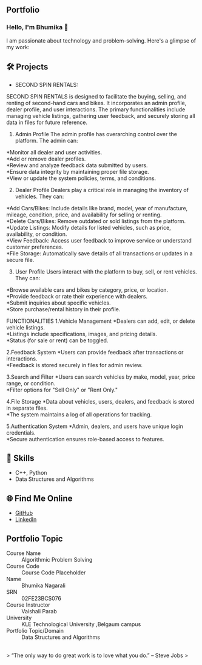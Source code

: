 ## Portfolio

### Hello, I'm Bhumika 👋

I am passionate about technology and problem-solving. Here's a glimpse of my work:

## 🛠️ Projects
- SECOND SPIN RENTALS:  

 SECOND SPIN RENTALS is designed to facilitate the buying, selling, and renting of second-hand cars and bikes. It incorporates an admin profile, dealer profile, and user interactions. The primary functionalities include managing vehicle listings, gathering user feedback, and securely storing all data in files for future reference.

 1. Admin Profile
The admin profile has overarching control over the platform. The admin can:

*Monitor all dealer and user activities.  
*Add or remove dealer profiles.  
*Review and analyze feedback data submitted by users.  
*Ensure data integrity by maintaining proper file storage.  
*View or update the system policies, terms, and conditions.  

2. Dealer Profile
Dealers play a critical role in managing the inventory of vehicles. They can:

*Add Cars/Bikes: Include details like brand, model, year of manufacture, mileage, condition, price, and availability for selling or renting.  
*Delete Cars/Bikes: Remove outdated or sold listings from the platform.  
*Update Listings: Modify details for listed vehicles, such as price, availability, or condition.  
*View Feedback: Access user feedback to improve service or understand customer preferences.  
*File Storage: Automatically save details of all transactions or updates in a secure file.  

3. User Profile
Users interact with the platform to buy, sell, or rent vehicles. They can:

*Browse available cars and bikes by category, price, or location.  
*Provide feedback or rate their experience with dealers.  
*Submit inquiries about specific vehicles.  
*Store purchase/rental history in their profile.  

FUNCTIONALITIES
1.Vehicle Management
*Dealers can add, edit, or delete vehicle listings.  
*Listings include specifications, images, and pricing details.  
*Status (for sale or rent) can be toggled.      

2.Feedback System
*Users can provide feedback after transactions or interactions.      
*Feedback is stored securely in files for admin review.    

3.Search and Filter
*Users can search vehicles by make, model, year, price range, or condition.    
*Filter options for "Sell Only" or "Rent Only."    

4.File Storage
*Data about vehicles, users, dealers, and feedback is stored in separate files.    
*The system maintains a log of all operations for tracking.    

5.Authentication System
*Admin, dealers, and users have unique login credentials.    
*Secure authentication ensures role-based access to features.    


## 🚀 Skills
- C++, Python
- Data Structures and Algorithms

## 🌐 Find Me Online
- [GitHub](https://github.com/your-github-username)
- [LinkedIn](https://linkedin.com/in/your-linkedin-profile)

## Portfolio Topic

<dl>
<dt>Course Name</dt>
<dd>Algorithmic Problem Solving</dd>
<dt>Course Code</dt>
<dd>Course Code Placeholder</dd>
<dt>Name</dt>
<dd>Bhumika Nagarali</dd>
<dt>SRN</dt>
<dd>02FE23BCS076</dd>
<dt>Course Instructor</dt>
<dd>Vaishali Parab</dd>
<dt>University</dt>
<dd>KLE Technological University ,Belgaum campus</dd>
<dt>Portfolio Topic/Domain</dt>
<dd>Data Structures and Algorithms</dd>
</dl>

<br> 
> “The only way to do great work is to love what you do.” – Steve Jobs
>
